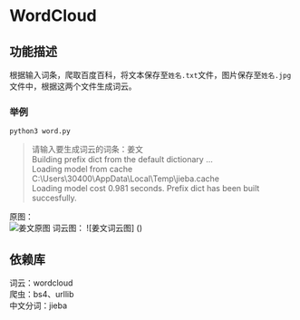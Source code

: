 # WordCloud

## 功能描述

根据输入词条，爬取百度百科，将文本保存至`姓名.txt`文件，图片保存至`姓名.jpg`文件中，根据这两个文件生成词云。  

### 举例

`python3 word.py`

> 请输入要生成词云的词条：姜文  
> Building prefix dict from the default dictionary ...  
> Loading model from cache
> C:\Users\30400\AppData\Local\Temp\jieba.cache  
> Loading model cost 0.981 seconds. 
> Prefix dict has been built succesfully. 

原图：  
![姜文原图](https://raw.githubusercontent.com/RealEasyin/WordCloud/master/%E5%A7%9C%E6%96%87.jpg)
词云图：
![姜文词云图]
()

## 依赖库

词云：wordcloud  
爬虫：bs4、urllib  
中文分词：jieba
